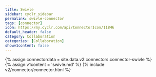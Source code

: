 ```yaml
---
title: Swivle
sidebar: cyclr_sidebar
permalink: swivle-connector
tags: [connector]
icon: https://my.cyclr.com/api/ConnectorIcon/11846
default_header: false
category: Collaboration
categories: [Collaboration]
showv1content: false
---
```

{% assign connectordata = site.data.v2.connectors.connector-swivle %}
{% assign v1content = 'swivle.md' %}
{% include v2/connector/connector.html %}	